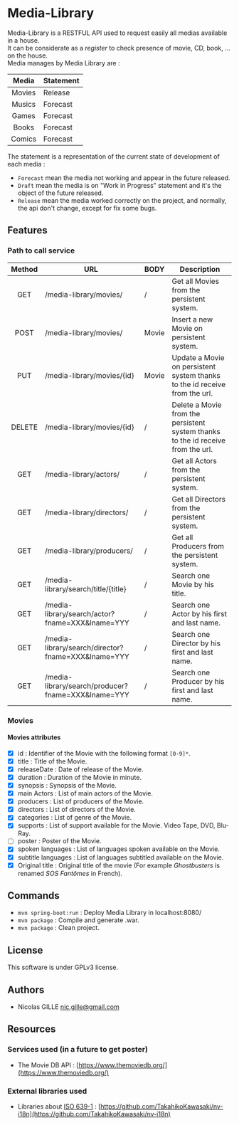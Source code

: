 # Media-Library
Media-Library is a RESTFUL API used to request easily all medias available in a house.<br>
It can be considerate as a *register* to check presence of movie, CD, book, ... on the house.<br>
Media manages by Media Library are :

| Media  | Statement |
| :-----:|-----------|
| Movies | Release   |
| Musics | Forecast  |
| Games  | Forecast  |
| Books  | Forecast  |
| Comics | Forecast  |

The statement is a representation of the current state of development of each media :
- `Forecast` mean the media not working and appear in the future released.
- `Draft` mean the media is on "Work in Progress" statement and it's the object of the future released.
- `Release` mean the media worked correctly on the project, and normally, the api don't change, except for fix some bugs.

## Features
### Path to call service

| Method | URL                                                  | BODY  | Description                                                                           |
|:------:|------------------------------------------------------|-------|---------------------------------------------------------------------------------------|
| GET    | /media-library/movies/                               | /     | Get all Movies from the persistent system.                                            |
| POST   | /media-library/movies/                               | Movie | Insert a new Movie on persistent system.                                              |
| PUT    | /media-library/movies/{id}                           | Movie | Update a Movie on persistent system thanks to the id receive from the url.            |
| DELETE | /media-library/movies/{id}                           | /     | Delete a Movie from the persistent system thanks to the id receive from the url.      |
| GET    | /media-library/actors/                               | /     | Get all Actors from the persistent system.                                            |
| GET    | /media-library/directors/                            | /     | Get all Directors from the persistent system.                                         |
| GET    | /media-library/producers/                            | /     | Get all Producers from the persistent system.                                         |
| GET    | /media-library/search/title/{title}                  | /     | Search one Movie by his title.                                                        |
| GET    | /media-library/search/actor?fname=XXX&lname=YYY      | /     | Search one Actor by his first and last name.                                          |
| GET    | /media-library/search/director?fname=XXX&lname=YYY   | /     | Search one Director by his first and last name.                                       |
| GET    | /media-library/search/producer?fname=XXX&lname=YYY   | /     | Search one Producer by his first and last name.                                       |

### Movies
#### Movies attributes
- [x] id : Identifier of the Movie with the following format `[0-9]*`.
- [x] title : Title of the Movie.
- [x] releaseDate : Date of release of the Movie. 
- [x] duration : Duration of the Movie in minute.
- [x] synopsis : Synopsis of the Movie.
- [x] main Actors : List of main actors of the Movie.
- [x] producers : List of producers of the Movie.
- [x] directors : List of directors of the Movie.
- [x] categories : List of genre of the Movie.
- [x] supports : List of support available for the Movie. Video Tape, DVD, Blu-Ray.
- [ ] poster : Poster of the Movie.
- [x] spoken languages : List of languages spoken available on the Movie. 
- [x] subtitle languages : List of languages subtitled available on the Movie.
- [x] Original title : Original title of the movie (For example _Ghostbusters_ is renamed _SOS Fantômes_ in French).
 
## Commands
- `mvn spring-boot:run` : Deploy Media Library in localhost:8080/
- `mvn package` : Compile and generate .war.
- `mvn package` : Clean project.

## License 
This software is under GPLv3 license.

## Authors
- Nicolas GILLE <nic.gille@gmail.com>

## Resources
### Services used (in a future to get poster)
- The Movie DB API : [https://www.themoviedb.org/](https://www.themoviedb.org/)

### External libraries used
- Libraries about [ISO 639-1](https://en.wikipedia.org/wiki/ISO_639-1) : [https://github.com/TakahikoKawasaki/nv-i18n](https://github.com/TakahikoKawasaki/nv-i18n)
